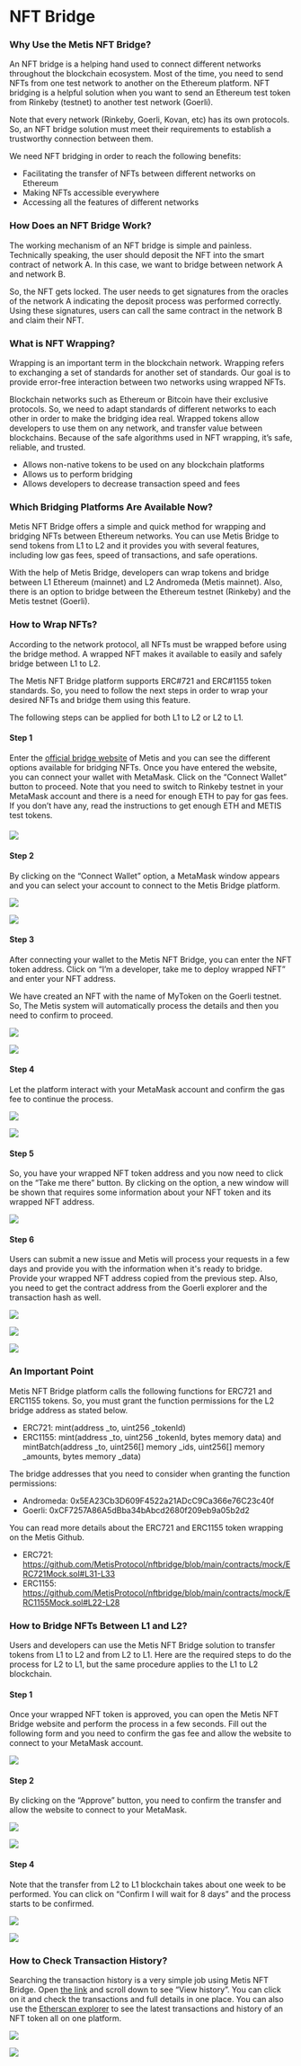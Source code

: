 # NFT Bridge

### Why Use the Metis NFT Bridge? <a href="#_aidba0h9lz5v" id="_aidba0h9lz5v"></a>

An NFT bridge is a helping hand used to connect different networks throughout the blockchain ecosystem. Most of the time, you need to send NFTs from one test network to another on the Ethereum platform. NFT bridging is a helpful solution when you want to send an Ethereum test token from Rinkeby (testnet) to another test network (Goerli).

Note that every network (Rinkeby, Goerli, Kovan, etc) has its own protocols. So, an NFT bridge solution must meet their requirements to establish a trustworthy connection between them.

We need NFT bridging in order to reach the following benefits:

* Facilitating the transfer of NFTs between different networks on Ethereum
* Making NFTs accessible everywhere
* Accessing all the features of different networks

### How Does an NFT Bridge Work? <a href="#_49mxqee6ni5t" id="_49mxqee6ni5t"></a>

The working mechanism of an NFT bridge is simple and painless. Technically speaking, the user should deposit the NFT into the smart contract of network A. In this case, we want to bridge between network A and network B.

So, the NFT gets locked. The user needs to get signatures from the oracles of the network A indicating the deposit process was performed correctly. Using these signatures, users can call the same contract in the network B and claim their NFT.

### What is NFT Wrapping? <a href="#_oa8dgnvyd8x1" id="_oa8dgnvyd8x1"></a>

Wrapping is an important term in the blockchain network. Wrapping refers to exchanging a set of standards for another set of standards. Our goal is to provide error-free interaction between two networks using wrapped NFTs.

Blockchain networks such as Ethereum or Bitcoin have their exclusive protocols. So, we need to adapt standards of different networks to each other in order to make the bridging idea real. Wrapped tokens allow developers to use them on any network, and transfer value between blockchains. Because of the safe algorithms used in NFT wrapping, it’s safe, reliable, and trusted.

* Allows non-native tokens to be used on any blockchain platforms
* Allows us to perform bridging
* Allows developers to decrease transaction speed and fees

### Which Bridging Platforms Are Available Now? <a href="#_uhf8buzhzgyk" id="_uhf8buzhzgyk"></a>

Metis NFT Bridge offers a simple and quick method for wrapping and bridging NFTs between Ethereum networks. You can use Metis Bridge to send tokens from L1 to L2 and it provides you with several features, including low gas fees, speed of transactions, and safe operations.

With the help of Metis Bridge, developers can wrap tokens and bridge between L1 Ethereum (mainnet) and L2 Andromeda (Metis mainnet). Also, there is an option to bridge between the Ethereum testnet (Rinkeby) and the Metis testnet (Goerli).

### How to Wrap NFTs? <a href="#_cw7nquxep38c" id="_cw7nquxep38c"></a>

According to the network protocol, all NFTs must be wrapped before using the bridge method. A wrapped NFT makes it available to easily and safely bridge between L1 to L2.

The Metis NFT Bridge platform supports ERC#721 and ERC#1155 token standards. So, you need to follow the next steps in order to wrap your desired NFTs and bridge them using this feature.

The following steps can be applied for both L1 to L2 or L2 to L1.

#### Step 1 <a href="#_7p8iurr8cjyf" id="_7p8iurr8cjyf"></a>

Enter the [official bridge website](https://nftbridge.metis.io/bridge) of Metis and you can see the different options available for bridging NFTs. Once you have entered the website, you can connect your wallet with MetaMask. Click on the “Connect Wallet” button to proceed. Note that you need to switch to Rinkeby testnet in your MetaMask account and there is a need for enough ETH to pay for gas fees. If you don’t have any, read the instructions to get enough ETH and METIS test tokens.

#### ![](<../.gitbook/assets/0 (2)>) <a href="#_9q6djuqocqej" id="_9q6djuqocqej"></a>

#### Step 2 <a href="#_vigujvx6rxw3" id="_vigujvx6rxw3"></a>

By clicking on the “Connect Wallet” option, a MetaMask window appears and you can select your account to connect to the Metis Bridge platform.

![](<../.gitbook/assets/1 (1) (2)>)

![](<../.gitbook/assets/2 (6)>)

#### Step 3 <a href="#_na8l7z4mhkgx" id="_na8l7z4mhkgx"></a>

After connecting your wallet to the Metis NFT Bridge, you can enter the NFT token address. Click on “I’m a developer, take me to deploy wrapped NFT” and enter your NFT address.

We have created an NFT with the name of MyToken on the Goerli testnet. So, The Metis system will automatically process the details and then you need to confirm to proceed.

![](<../.gitbook/assets/3 (11)>)

![](<../.gitbook/assets/4 (17)>)

#### Step 4 <a href="#_h8gy6pf6mp06" id="_h8gy6pf6mp06"></a>

Let the platform interact with your MetaMask account and confirm the gas fee to continue the process.

![](<../.gitbook/assets/5 (1)>)

![](<../.gitbook/assets/6 (9) (1)>)

#### Step 5 <a href="#_n9jhwncz8at7" id="_n9jhwncz8at7"></a>

So, you have your wrapped NFT token address and you now need to click on the “Take me there” button. By clicking on the option, a new window will be shown that requires some information about your NFT token and its wrapped NFT address.

![](<../.gitbook/assets/7 (13)>)

#### Step 6 <a href="#_kkdity156atd" id="_kkdity156atd"></a>

Users can submit a new issue and Metis will process your requests in a few days and provide you with the information when it's ready to bridge. Provide your wrapped NFT address copied from the previous step. Also, you need to get the contract address from the Goerli explorer and the transaction hash as well.

![](<../.gitbook/assets/8 (2)>)

![](../.gitbook/assets/9)

![](<../.gitbook/assets/10 (8) (1)>)

### An Important Point <a href="#_h85t2nrkmb1f" id="_h85t2nrkmb1f"></a>

Metis NFT Bridge platform calls the following functions for ERC721 and ERC1155 tokens. So, you must grant the function permissions for the L2 bridge address as stated below.

* ERC721: mint(address \_to, uint256 \_tokenId)
* ERC1155: mint(address \_to, uint256 \_tokenId, bytes memory data) and mintBatch(address \_to, uint256\[] memory \_ids, uint256\[] memory \_amounts, bytes memory \_data)

The bridge addresses that you need to consider when granting the function permissions:

* Andromeda: 0x5EA23Cb3D609F4522a21ADcC9Ca366e76C23c40f
* Goerli: 0xCF7257A86A5dBba34bAbcd2680f209eb9a05b2d2

You can read more details about the ERC721 and ERC1155 token wrapping on the Metis Github.

* ERC721: https://github.com/MetisProtocol/nftbridge/blob/main/contracts/mock/ERC721Mock.sol#L31-L33
* ERC1155: https://github.com/MetisProtocol/nftbridge/blob/main/contracts/mock/ERC1155Mock.sol#L22-L28

### How to Bridge NFTs Between L1 and L2? <a href="#_nq9v8sgcfrzx" id="_nq9v8sgcfrzx"></a>

Users and developers can use the Metis NFT Bridge solution to transfer tokens from L1 to L2 and from L2 to L1. Here are the required steps to do the process for L2 to L1, but the same procedure applies to the L1 to L2 blockchain.

#### Step 1 <a href="#_cfz1x1gjk0t4" id="_cfz1x1gjk0t4"></a>

Once your wrapped NFT token is approved, you can open the Metis NFT Bridge website and perform the process in a few seconds. Fill out the following form and you need to confirm the gas fee and allow the website to connect to your MetaMask account.

![](<../.gitbook/assets/11 (5) (2)>)

#### Step 2 <a href="#_foftgqoi8y6p" id="_foftgqoi8y6p"></a>

By clicking on the “Approve” button, you need to confirm the transfer and allow the website to connect to your MetaMask.

![](<../.gitbook/assets/12 (3)>)

![](<../.gitbook/assets/13 (14)>)

#### Step 4 <a href="#_bi9j27qlg83d" id="_bi9j27qlg83d"></a>

Note that the transfer from L2 to L1 blockchain takes about one week to be performed. You can click on “Confirm I will wait for 8 days” and the process starts to be confirmed.

![](<../.gitbook/assets/14 (11)>)

![](<../.gitbook/assets/15 (12)>)

### How to Check Transaction History? <a href="#_d7viwzo3imlo" id="_d7viwzo3imlo"></a>

Searching the transaction history is a very simple job using Metis NFT Bridge. Open [the link](https://nftbridge.metis.io/bridge) and scroll down to see “View history”. You can click on it and check the transactions and full details in one place. You can also use the [Etherscan explorer](https://etherscan.io/) to see the latest transactions and history of an NFT token all on one platform.

![](<../.gitbook/assets/16 (3)>)

![](<../.gitbook/assets/17 (2) (1)>)

### &#x20;<a href="#_hflu41th36ar" id="_hflu41th36ar"></a>
